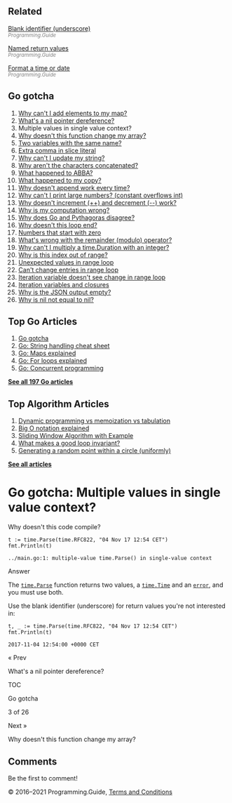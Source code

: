 <span class="underline"></span>

<span class="underline"></span>

Related
-------

[Blank identifier (underscore)](underscore.html)  
<span style="color: grey; font-style: italic; font-size: smaller">Programming.Guide</span>

[Named return values](named-return-values-parameters.html)  
<span style="color: grey; font-style: italic; font-size: smaller">Programming.Guide</span>

[Format a time or date](format-parse-string-time-date-example.html)  
<span style="color: grey; font-style: italic; font-size: smaller">Programming.Guide</span>

Go gotcha
---------

1.  [Why can't I add elements to my map?](gotcha-assignment-entry-nil-map.html)
2.  [What's a nil pointer dereference?](gotcha-nil-pointer-dereference.html)
3.  Multiple values in single value context?
4.  [Why doesn't this function change my array?](gotcha-function-doesnt-change-array.html)
5.  [Two variables with the same name?](gotcha-shadowing-variables.html)
6.  [Extra comma in slice literal](gotcha-missing-comma-slice-array-map-literal.html)
7.  [Why can't I update my string?](gotcha-strings-are-immutable.html)
8.  [Why aren't the characters concatenated?](gotcha-concatenate-rune-string.html)
9.  [What happened to ABBA?](gotcha-trim-string.html)
10. [What happened to my copy?](gotcha-copy-missing.html)
11. [Why doesn't append work every time?](gotcha-append.html)
12. [Why can't I print large numbers? (constant overflows int)](gotcha-constant-overflows-int.html)
13. [Why doesn't increment (++) and decrement (--) work?](gotcha-increment-decrement-statement.html)
14. [Why is my computation wrong?](gotcha-operator-precedence.html)
15. [Why does Go and Pythagoras disagree?](gotcha-bitwise-operators.html)
16. [Why doesn't this loop end?](gotcha-integer-overflow-wrap-around.html)
17. [Numbers that start with zero](gotcha-octal-decimal-hexadecimal-literal.html)
18. [What's wrong with the remainder (modulo) operator?](gotcha-remainder-modulo-operator.html)
19. [Why can't I multiply a time.Duration with an integer?](gotcha-multiply-duration-integer.html)
20. [Why is this index out of range?](gotcha-index-out-of-range.html)
21. [Unexpected values in range loop](gotcha-unexpected-values-range.html)
22. [Can't change entries in range loop](gotcha-change-value-range.html)
23. [Iteration variable doesn't see change in range loop](gotcha-range-copy-array.html)
24. [Iteration variables and closures](gotcha-data-race-closure.html)
25. [Why is the JSON output empty?](gotcha-json-marshal-empty.html)
26. [Why is nil not equal to nil?](gotcha-why-nil-error-not-equal-nil.html)

<span class="underline"></span>

Top Go Articles
---------------

1.  [Go gotcha](go-gotcha.html)
2.  [Go: String handling cheat sheet](string-functions-reference-cheat-sheet.html)
3.  [Go: Maps explained](maps-explained.html)
4.  [Go: For loops explained](for-loop.html)
5.  [Go: Concurrent programming](go-concurrency-tutorial.html)

[**See all 197 Go articles**](index.html)

Top Algorithm Articles
----------------------

1.  [Dynamic programming vs memoization vs tabulation](../dynamic-programming-vs-memoization-vs-tabulation.html)
2.  [Big O notation explained](../big-o-notation-explained.html)
3.  [Sliding Window Algorithm with Example](../sliding-window-example.html)
4.  [What makes a good loop invariant?](../what-makes-a-good-loop-invariant.html)
5.  [Generating a random point within a circle (uniformly)](../random-point-within-circle.html)

[**See all articles**](../index.html)

Go gotcha: Multiple values in single value context?
===================================================

Why doesn't this code compile?

    t := time.Parse(time.RFC822, "04 Nov 17 12:54 CET")
    fmt.Println(t)

    ../main.go:1: multiple-value time.Parse() in single-value context

Answer

The [`time.Parse`](https://golang.org/pkg/time/#Parse) function returns two values, a [`time.Time`](https://golang.org/pkg/time/#Time) and an [`error`](https://golang.org/pkg/builtin/#error), and you must use both.

Use the blank identifier (underscore) for return values you're not interested in:

    t, _ := time.Parse(time.RFC822, "04 Nov 17 12:54 CET")
    fmt.Println(t)

    2017-11-04 12:54:00 +0000 CET

<a href="gotcha-nil-pointer-dereference.html" class="prev"></a>

« Prev

What's a nil pointer dereference?

[](go-gotcha.html#toc)

TOC

Go gotcha

3 of 26

<a href="gotcha-function-doesnt-change-array.html" class="next"></a>

Next »

Why doesn't this function change my array?

Comments
--------

Be the first to comment!

© 2016–2021 Programming.Guide, [Terms and Conditions](../terms-and-conditions.html)
